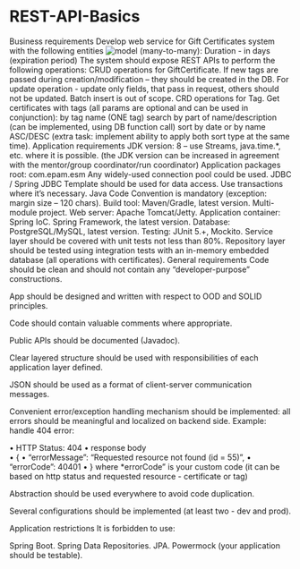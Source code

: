# REST-API-Basics
Business requirements
Develop web service for Gift Certificates system with the following entities ![model](https://user-images.githubusercontent.com/52379905/116738349-ff97f900-a9fa-11eb-852f-65b83367ec50.png)
 (many-to-many): 
Duration - in days (expiration period)
The system should expose REST APIs to perform the following operations:
CRUD operations for GiftCertificate. If new tags are passed during creation/modification – they should be created in the DB. For update operation - update only fields, that pass in request, others should not be updated. Batch insert is out of scope.
CRD operations for Tag.
Get certificates with tags (all params are optional and can be used in conjunction):
by tag name (ONE tag)
search by part of name/description (can be implemented, using DB function call)
sort by date or by name ASC/DESC (extra task: implement ability to apply both sort type at the same time).
Application requirements
JDK version: 8 – use Streams, java.time.*, etc. where it is possible. (the JDK version can be increased in agreement with the mentor/group coordinator/run coordinator)
Application packages root: com.epam.esm
Any widely-used connection pool could be used.
JDBC / Spring JDBC Template should be used for data access.
Use transactions where it’s necessary.
Java Code Convention is mandatory (exception: margin size – 120 chars).
Build tool: Maven/Gradle, latest version. Multi-module project.
Web server: Apache Tomcat/Jetty.
Application container: Spring IoC. Spring Framework, the latest version.
Database: PostgreSQL/MySQL, latest version.
Testing: JUnit 5.+, Mockito.
Service layer should be covered with unit tests not less than 80%.
Repository layer should be tested using integration tests with an in-memory embedded database (all operations with certificates).
General requirements
Code should be clean and should not contain any “developer-purpose” constructions.

App should be designed and written with respect to OOD and SOLID principles.

Code should contain valuable comments where appropriate.

Public APIs should be documented (Javadoc).

Clear layered structure should be used with responsibilities of each application layer defined.

JSON should be used as a format of client-server communication messages.

Convenient error/exception handling mechanism should be implemented: all errors should be meaningful and localized on backend side. Example: handle 404 error:

 • HTTP Status: 404
 • response body    
 • {
 • “errorMessage”: “Requested resource not found (id = 55)”,
 • “errorCode”: 40401
 • }
where *errorCode” is your custom code (it can be based on http status and requested resource - certificate or tag)

Abstraction should be used everywhere to avoid code duplication.

Several configurations should be implemented (at least two - dev and prod).

Application restrictions
It is forbidden to use:

Spring Boot.
Spring Data Repositories.
JPA.
Powermock (your application should be testable).

